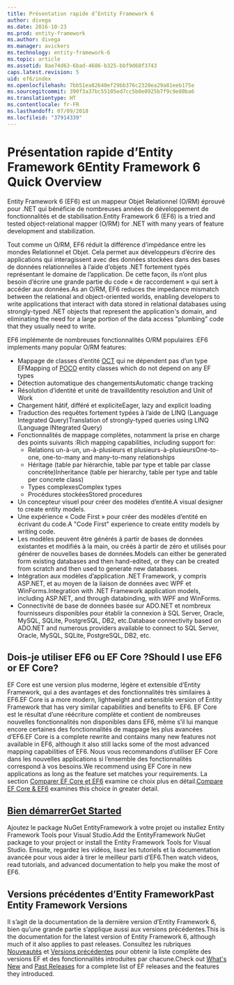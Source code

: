 ```yaml
---
title: Présentation rapide d’Entity Framework 6
author: divega
ms.date: 2016-10-23
ms.prod: entity-framework
ms.author: divega
ms.manager: avickers
ms.technology: entity-framework-6
ms.topic: article
ms.assetid: 8ae74d63-6bad-4686-b325-bbf9d68f3743
caps.latest.revision: 5
uid: ef6/index
ms.openlocfilehash: 7bb51ea82640ef29bb376c2320ea29a81eeb175e
ms.sourcegitcommit: 390f3a37bc55105ed7cc5b0e0925b7f9c9e80ba6
ms.translationtype: HT
ms.contentlocale: fr-FR
ms.lasthandoff: 07/09/2018
ms.locfileid: "37914339"
---
```

# <a name="entity-framework-6-quick-overview"></a><span data-ttu-id="434c9-102">Présentation rapide d’Entity Framework 6</span><span class="sxs-lookup"><span data-stu-id="434c9-102">Entity Framework 6 Quick Overview</span></span>
<span data-ttu-id="434c9-103">Entity Framework 6 (EF6) est un mappeur Objet Relationnel (O/RM) éprouvé pour .NET qui bénéficie de nombreuses années de développement de fonctionnalités et de stabilisation.</span><span class="sxs-lookup"><span data-stu-id="434c9-103">Entity Framework 6 (EF6) is a tried and tested object-relational mapper (O/RM) for .NET with many years of feature development and stabilization.</span></span>

<span data-ttu-id="434c9-104">Tout comme un O/RM, EF6 réduit la différence d’impédance entre les mondes Relationnel et Objet. Cela permet aux développeurs d’écrire des applications qui interagissent avec des données stockées dans des bases de données relationnelles à l’aide d’objets .NET fortement typés représentant le domaine de l’application. De cette façon, ils n’ont plus besoin d’écrire une grande partie du code « de raccordement » qui sert à accéder aux données.</span><span class="sxs-lookup"><span data-stu-id="434c9-104">As an O/RM, EF6 reduces the impedance mismatch between the relational and object-oriented worlds, enabling developers to write applications that interact with data stored in relational databases using strongly-typed .NET objects that represent the application's domain, and eliminating the need for a large portion of the data access "plumbing" code that they usually need to write.</span></span>

<span data-ttu-id="434c9-105">EF6 implémente de nombreuses fonctionnalités O/RM populaires :</span><span class="sxs-lookup"><span data-stu-id="434c9-105">EF6 implements many popular O/RM features:</span></span>
- <span data-ttu-id="434c9-106">Mappage de classes d’entité [OCT](~/ef6/resources/glossary.md#poco) qui ne dépendent pas d’un type EF</span><span class="sxs-lookup"><span data-stu-id="434c9-106">Mapping of [POCO](~/ef6/resources/glossary.md#poco) entity classes which do not depend on any EF types</span></span>
- <span data-ttu-id="434c9-107">Détection automatique des changements</span><span class="sxs-lookup"><span data-stu-id="434c9-107">Automatic change tracking</span></span>
- <span data-ttu-id="434c9-108">Résolution d’identité et unité de travail</span><span class="sxs-lookup"><span data-stu-id="434c9-108">Identity resolution and Unit of Work</span></span>
- <span data-ttu-id="434c9-109">Chargement hâtif, différé et explicite</span><span class="sxs-lookup"><span data-stu-id="434c9-109">Eager, lazy and explicit loading</span></span>
- <span data-ttu-id="434c9-110">Traduction des requêtes fortement typées à l’aide de LINQ (Language Integrated Query)</span><span class="sxs-lookup"><span data-stu-id="434c9-110">Translation of strongly-typed queries using LINQ (Language INtegrated Query)</span></span>
- <span data-ttu-id="434c9-111">Fonctionnalités de mappage complètes, notamment la prise en charge des points suivants :</span><span class="sxs-lookup"><span data-stu-id="434c9-111">Rich mapping capabilities, including support for:</span></span>
  - <span data-ttu-id="434c9-112">Relations un-à-un, un-à-plusieurs et plusieurs-à-plusieurs</span><span class="sxs-lookup"><span data-stu-id="434c9-112">One-to-one, one-to-many and many-to-many relationships</span></span>
  - <span data-ttu-id="434c9-113">Héritage (table par hiérarchie, table par type et table par classe concrète)</span><span class="sxs-lookup"><span data-stu-id="434c9-113">Inheritance (table per hierarchy, table per type and table per concrete class)</span></span>
  - <span data-ttu-id="434c9-114">Types complexes</span><span class="sxs-lookup"><span data-stu-id="434c9-114">Complex types</span></span>
  - <span data-ttu-id="434c9-115">Procédures stockées</span><span class="sxs-lookup"><span data-stu-id="434c9-115">Stored procedures</span></span>
- <span data-ttu-id="434c9-116">Un concepteur visuel pour créer des modèles d’entité.</span><span class="sxs-lookup"><span data-stu-id="434c9-116">A visual designer to create entity models.</span></span>
- <span data-ttu-id="434c9-117">Une expérience « Code First » pour créer des modèles d’entité en écrivant du code.</span><span class="sxs-lookup"><span data-stu-id="434c9-117">A "Code First" experience to create entity models by writing code.</span></span>
- <span data-ttu-id="434c9-118">Les modèles peuvent être générés à partir de bases de données existantes et modifiés à la main, ou créés à partir de zéro et utilisés pour générer de nouvelles bases de données.</span><span class="sxs-lookup"><span data-stu-id="434c9-118">Models can either be generated form existing databases and then hand-edited, or they can be created from scratch and then used to generate new databases.</span></span>
- <span data-ttu-id="434c9-119">Intégration aux modèles d’application .NET Framework, y compris ASP.NET, et au moyen de la liaison de données avec WPF et WinForms.</span><span class="sxs-lookup"><span data-stu-id="434c9-119">Integration with .NET Framework application models, including ASP.NET, and through databinding, with WPF and WinForms.</span></span>
- <span data-ttu-id="434c9-120">Connectivité de base de données basée sur ADO.NET et nombreux fournisseurs disponibles pour établir la connexion à SQL Server, Oracle, MySQL, SQLite, PostgreSQL, DB2, etc.</span><span class="sxs-lookup"><span data-stu-id="434c9-120">Database connectivity based on ADO.NET and numerous providers available to connect to SQL Server, Oracle, MySQL, SQLite, PostgreSQL, DB2, etc.</span></span>

## <a name="should-i-use-ef6-or-ef-core"></a><span data-ttu-id="434c9-121">Dois-je utiliser EF6 ou EF Core ?</span><span class="sxs-lookup"><span data-stu-id="434c9-121">Should I use EF6 or EF Core?</span></span>

<span data-ttu-id="434c9-122">EF Core est une version plus moderne, légère et extensible d’Entity Framework, qui a des avantages et des fonctionnalités très similaires à EF6.</span><span class="sxs-lookup"><span data-stu-id="434c9-122">EF Core is a more modern, lightweight and extensible version of Entity Framework that has very similar capabilities and benefits to EF6.</span></span>
<span data-ttu-id="434c9-123">EF Core est le résultat d’une réécriture complète et contient de nombreuses nouvelles fonctionnalités non disponibles dans EF6, même s’il lui manque encore certaines des fonctionnalités de mappage les plus avancées d’EF6.</span><span class="sxs-lookup"><span data-stu-id="434c9-123">EF Core is a complete rewrite and contains many new features not available in EF6, although it also still lacks some of the most advanced mapping capabilities of EF6.</span></span>
<span data-ttu-id="434c9-124">Nous vous recommandons d’utiliser EF Core dans les nouvelles applications si l’ensemble des fonctionnalités correspond à vos besoins.</span><span class="sxs-lookup"><span data-stu-id="434c9-124">We recommend using EF Core in new applications as long as the feature set matches your requirements.</span></span>
<span data-ttu-id="434c9-125">La section [Comparer EF Core et EF6](xref:efcore-and-ef6/index) examine ce choix plus en détail.</span><span class="sxs-lookup"><span data-stu-id="434c9-125">[Compare EF Core & EF6](xref:efcore-and-ef6/index) examines this choice in greater detail.</span></span>

## <a name="get-startedef6get-startedmd"></a>[<span data-ttu-id="434c9-126">Bien démarrer</span><span class="sxs-lookup"><span data-stu-id="434c9-126">Get Started</span></span>](~/ef6/get-started.md)

<span data-ttu-id="434c9-127">Ajoutez le package NuGet EntityFramework à votre projet ou installez Entity Framework Tools pour Visual Studio.</span><span class="sxs-lookup"><span data-stu-id="434c9-127">Add the EntityFramework NuGet package to your project or install the Entity Framework Tools for Visual Studio.</span></span> <span data-ttu-id="434c9-128">Ensuite, regardez les vidéos, lisez les tutoriels et la documentation avancée pour vous aider à tirer le meilleur parti d’EF6.</span><span class="sxs-lookup"><span data-stu-id="434c9-128">Then watch videos, read tutorials, and advanced documentation to help you make the most of EF6.</span></span>

## <a name="past-entity-framework-versions"></a><span data-ttu-id="434c9-129">Versions précédentes d’Entity Framework</span><span class="sxs-lookup"><span data-stu-id="434c9-129">Past Entity Framework Versions</span></span>

<span data-ttu-id="434c9-130">Il s’agit de la documentation de la dernière version d’Entity Framework 6, bien qu’une grande partie s’applique aussi aux versions précédentes.</span><span class="sxs-lookup"><span data-stu-id="434c9-130">This is the documentation for the latest version of Entity Framework 6, although much of it also applies to past releases.</span></span>
<span data-ttu-id="434c9-131">Consultez les rubriques [Nouveautés](~/ef6/what-is-new/index.md) et [Versions précédentes](~/ef6/what-is-new/past-releases.md) pour obtenir la liste complète des versions EF et des fonctionnalités introduites par chacune.</span><span class="sxs-lookup"><span data-stu-id="434c9-131">Check out [What's New](~/ef6/what-is-new/index.md) and [Past Releases](~/ef6/what-is-new/past-releases.md) for a complete list of EF releases and the features they introduced.</span></span>
